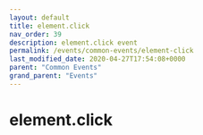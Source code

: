 ```yaml
---
layout: default
title: element.click 
nav_order: 39
description: element.click event
permalink: /events/common-events/element-click
last_modified_date: 2020-04-27T17:54:08+0000
parent: "Common Events"
grand_parent: "Events"
---
```


# element.click
